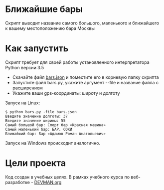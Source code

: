 # Ближайшие бары

Скрипт выводит название самого большого, маленького и ближайшего к вашему местоположению бара Москвы

# Как запустить

Скрипт требует для своей работы установленного интерпретатора Python версии 3.5

* Скачайте файл [bars.json](https://devman.org/media/filer_public/95/74/957441dc-78df-4c99-83b2-e93dfd13c2fa/bars.json) и поместите его в корневую папку скрипта
* Запустите файл bars.py, укажите аргумент --file и название файла с расширением
* Укажите ваши gps-координаты: широту и долготу


Запуск на Linux:
```
$ python bars.py -file bars.json
Введите значение долготы: 37
Введите значение ширины: 55
Самый большой бар: Спорт бар «Красная машина»
Cамый маленький бар: БАР. СОКИ
Ближайший бар: Бар «Адамов Роман Анатольевич»
```

Запуск на Windows происходит аналогично.

# Цели проекта

Код создан в учебных целях. В рамках учебного курса по веб-разработке - [DEVMAN.org](https://devman.org)

